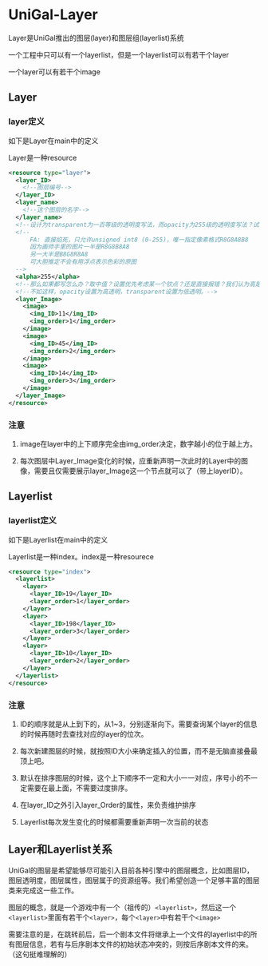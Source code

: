 ﻿# UniGal-Layer

Layer是UniGal推出的图层(layer)和图层组(layerlist)系统

一个工程中只可以有一个layerlist，但是一个layerlist可以有若干个layer

一个layer可以有若干个image

## Layer

### layer定义

如下是Layer在main中的定义

Layer是一种resource

```xml
<resource type="layer">
  <layer_ID>
    <!--图层编号-->
  </layer_ID>
  <layer_name>
    <!--这个图层的名字-->
  </layer_name>
  <!--设计为transparent为一百等级的透明度写法，而opacity为255级的透明度写法？试着中和一下英美矛盾？那么0-1的float呢？-->
  <!--
      FA: 直接掐死，只允许unsigned int8 (0-255)，唯一指定像素格式R8G8A8B8
      因为画师手里的图片一半是R8G8B8A8
      另一大半是B8G8R8A8
      可大胆推定不会有用浮点表示色彩的原图
  -->
  <alpha>255</alpha>
  <!--那么如果都写怎么办？取中值？设置优先考虑某一个钦点？还是直接报错？我们认为高是全透明还是低是全透明？-->
  <!--不如这样，opacity设置为高透明，transparent设置为低透明。-->
  <layer_Image>
    <image>
      <img_ID>11</img_ID>
      <img_order>1</img_order>
    </image>
    <image>
      <img_ID>45</img_ID>
      <img_order>2</img_order>
    </image>
    <image>
      <img_ID>14</img_ID>
      <img_order>3</img_order>
    </image>
  </layer_Image>
</resource>
```
### 注意

1. image在layer中的上下顺序完全由img_order决定，数字越小的位于越上方。

2. 每次图层中Layer_Image变化的时候，应重新声明一次此时的Layer中的图像，需要且仅需要展示layer_Image这一个节点就可以了（带上layerID）。


## Layerlist

### layerlist定义

如下是Layerlist在main中的定义

Layerlist是一种index。index是一种resourece

```xml
<resource type="index">
  <layerlist>
    <layer>
      <layer_ID>19</layer_ID>
      <layer_order>1</layer_order>
    </layer>
    <layer>
      <layer_ID>198</layer_ID>
      <layer_order>3</layer_order>
    </layer>
    <layer>
      <layer_ID>10</layer_ID>
      <layer_order>2</layer_order>
    </layer>
  </layerlist>
</resource>
```
### 注意

1. ID的顺序就是从上到下的，从1~3，分别逐渐向下。需要查询某个layer的信息的时候再随时去查找对应的layer的位次。

2. 每次新建图层的时候，就按照ID大小来确定插入的位置，而不是无脑直接叠最顶上吧。

3. 默认在排序图层的时候，这个上下顺序不一定和大小一一对应，序号小的不一定需要在最上面，不需要过度排序。

4. 在layer_ID之外引入layer_Order的属性，来负责维护排序

5. Layerlist每次发生变化的时候都需要重新声明一次当前的状态

## Layer和Layerlist关系

UniGal的图层是希望能够尽可能引入目前各种引擎中的图层概念，比如图层ID，图层透明度，图层属性，图层属于的资源组等。我们希望创造一个足够丰富的图层类来完成这一些工作。

图层的概念，就是一个游戏中有一个（祖传的）```<layerlist>```，然后这一个```<layerlist>```里面有若干个```<layer>```，每个```<layer>```中有若干个```<image>```

需要注意的是，在跳转前后，后一个剧本文件将继承上一个文件的layerlist中的所有图层信息，若有与后序剧本文件的初始状态冲突的，则按后序剧本文件的来。（这句挺难理解的）